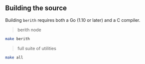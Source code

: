 ## Building the source

Building ```berith``` requires both a Go (1.10 or later) and a C compiler.  

> berith node  

```bash
make berith
```

> full suite of utilities  

```bash
make all
```  

  